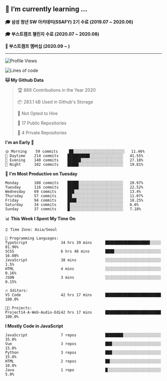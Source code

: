 ## 🌱 I’m currently learning ...

**🎓 삼성 청년 SW 아카데미(SSAFY) 2기 수료 (2019.07 ~ 2020.06)**

**🎓 부스트캠프 챌린지 수료 (2020.07 ~ 2020.08)**

**🏃  부스트캠프 멤버십 (2020.09 ~ )**
 
-----

<!--START_SECTION:waka-->
![Profile Views](http://img.shields.io/badge/Profile%20Views-4-blue)

![Lines of code](https://img.shields.io/badge/From%20Hello%20World%20I%27ve%20Written-34.6%20million%20lines%20of%20code-blue)

**🐱 My Github Data** 

> 🏆 889 Contributions in the Year 2020
 > 
> 📦 283.1 kB Used in Github's Storage 
 > 
> 🚫 Not Opted to Hire
 > 
> 📜 17 Public Repositories 
 > 
> 🔑 4 Private Repositories  
 > 
**I'm an Early 🐤** 

```text
🌞 Morning    59 commits     ██░░░░░░░░░░░░░░░░░░░░░░░   11.46% 
🌆 Daytime    214 commits    ██████████░░░░░░░░░░░░░░░   41.55% 
🌃 Evening    140 commits    ██████░░░░░░░░░░░░░░░░░░░   27.18% 
🌙 Night      102 commits    █████░░░░░░░░░░░░░░░░░░░░   19.81%

```
📅 **I'm Most Productive on Tuesday** 

```text
Monday       108 commits    █████░░░░░░░░░░░░░░░░░░░░   20.97% 
Tuesday      116 commits    █████░░░░░░░░░░░░░░░░░░░░   22.52% 
Wednesday    69 commits     ███░░░░░░░░░░░░░░░░░░░░░░   13.4% 
Thursday     57 commits     ██░░░░░░░░░░░░░░░░░░░░░░░   11.07% 
Friday       94 commits     ████░░░░░░░░░░░░░░░░░░░░░   18.25% 
Saturday     34 commits     █░░░░░░░░░░░░░░░░░░░░░░░░   6.6% 
Sunday       37 commits     █░░░░░░░░░░░░░░░░░░░░░░░░   7.18%

```


📊 **This Week I Spent My Time On** 

```text
⌚︎ Time Zone: Asia/Seoul

💬 Programming Languages: 
TypeScript               34 hrs 39 mins      ████████████████████░░░░░   81.96% 
SCSS                     6 hrs 48 mins       ████░░░░░░░░░░░░░░░░░░░░░   16.08% 
JavaScript               38 mins             ░░░░░░░░░░░░░░░░░░░░░░░░░   1.5% 
HTML                     4 mins              ░░░░░░░░░░░░░░░░░░░░░░░░░   0.16% 
JSON                     3 mins              ░░░░░░░░░░░░░░░░░░░░░░░░░   0.15%

🔥 Editors: 
VS Code                  42 hrs 17 mins      █████████████████████████   100.0%

🐱‍💻 Projects: 
Project14-A-Web-Audio-Edi42 hrs 17 mins      █████████████████████████   100.0%

```

**I Mostly Code in JavaScript** 

```text
JavaScript               7 repos             ████████░░░░░░░░░░░░░░░░░   35.0% 
Vue                      3 repos             ███░░░░░░░░░░░░░░░░░░░░░░   15.0% 
Python                   3 repos             ███░░░░░░░░░░░░░░░░░░░░░░   15.0% 
HTML                     2 repos             ██░░░░░░░░░░░░░░░░░░░░░░░   10.0% 
Java                     1 repo              █░░░░░░░░░░░░░░░░░░░░░░░░   5.0%

```



<!--END_SECTION:waka-->
